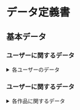 # データ定義書

## 基本データ

### ユーザーに関するデータ
<details><summary>各ユーザーのデータ</summary>
<ul>
<li>ユーザー名</li>
<li>ユーザーのアイコン画像</li>
<li>ユーザーの説明</li>
</ul> 
</details>

### ユーザーに関するデータ
<details><summary>各作品に関するデータ</summary>
<ul>
<li>作品名</li>
<li>作品の実データ<br>
    <details><summary>想定されるデータの種類</summary>
    <ul>
        <li>動画(mp4)</li>
        <li>画像(png,gif,jpg)</li>
        <li>音楽(mp3)</li>
        <li>プログラム[コード]（できれば）</li>
        <li>3Dモデル（できれば）</li>
    </ul>
    </details>
</li>
<li>ユーザーの説明</li>
<li>投稿日時</li>
<li>作者（ユーザー）</li>
</ul> 
</details>